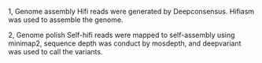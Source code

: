 1, Genome assembly
   Hifi reads were generated by Deepconsensus.
   Hifiasm was used to assemble the genome.
   
2, Genome polish
   Self-hifi reads were mapped to self-assembly using minimap2, sequence depth was conduct by mosdepth, and deepvariant was used to call the variants. 
   
